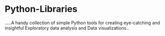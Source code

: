 # Python-Libraries
.....A handy collection of simple Python tools for creating eye-catching and insightful Exploratory data analysis and Data visualizations..
